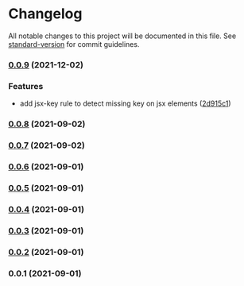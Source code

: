 # Changelog

All notable changes to this project will be documented in this file. See [standard-version](https://github.com/conventional-changelog/standard-version) for commit guidelines.

### [0.0.9](https://github.com/CollageCom/eslint-config-foreground/compare/v0.0.8...v0.0.9) (2021-12-02)


### Features

* add jsx-key rule to detect missing key on jsx elements ([2d915c1](https://github.com/CollageCom/eslint-config-foreground/commit/2d915c15a286b742385cc574ef5e0e6d259f8d04))

### [0.0.8](https://github.com/CollageCom/eslint-config-foreground/compare/v0.0.7...v0.0.8) (2021-09-02)

### [0.0.7](https://github.com/CollageCom/eslint-config-foreground/compare/v0.0.6...v0.0.7) (2021-09-02)

### [0.0.6](https://github.com/CollageCom/eslint-config-foreground/compare/v0.0.5...v0.0.6) (2021-09-01)

### [0.0.5](https://github.com/CollageCom/eslint-config-foreground/compare/v0.0.4...v0.0.5) (2021-09-01)

### [0.0.4](https://github.com/CollageCom/eslint-config-foreground/compare/v0.0.3...v0.0.4) (2021-09-01)

### [0.0.3](https://github.com/CollageCom/eslint-config-foreground/compare/v0.0.2...v0.0.3) (2021-09-01)

### [0.0.2](https://github.com/CollageCom/eslint-config-foreground/compare/v0.0.1...v0.0.2) (2021-09-01)

### 0.0.1 (2021-09-01)
